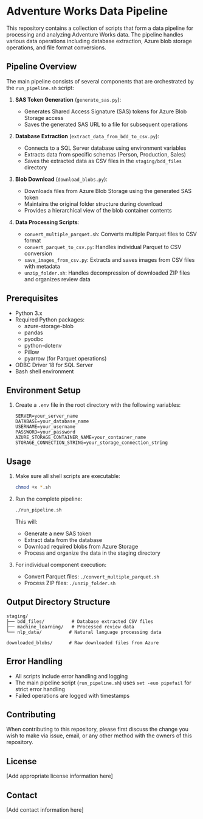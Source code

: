 # Adventure Works Data Pipeline

This repository contains a collection of scripts that form a data pipeline for processing and analyzing Adventure Works data. The pipeline handles various data operations including database extraction, Azure blob storage operations, and file format conversions.

## Pipeline Overview

The main pipeline consists of several components that are orchestrated by the `run_pipeline.sh` script:

1. **SAS Token Generation** (`generate_sas.py`):
   - Generates Shared Access Signature (SAS) tokens for Azure Blob Storage access
   - Saves the generated SAS URL to a file for subsequent operations

2. **Database Extraction** (`extract_data_from_bdd_to_csv.py`):
   - Connects to a SQL Server database using environment variables
   - Extracts data from specific schemas (Person, Production, Sales)
   - Saves the extracted data as CSV files in the `staging/bdd_files` directory

3. **Blob Download** (`download_blobs.py`):
   - Downloads files from Azure Blob Storage using the generated SAS token
   - Maintains the original folder structure during download
   - Provides a hierarchical view of the blob container contents

4. **Data Processing Scripts**:
   - `convert_multiple_parquet.sh`: Converts multiple Parquet files to CSV format
   - `convert_parquet_to_csv.py`: Handles individual Parquet to CSV conversion
   - `save_images_from_csv.py`: Extracts and saves images from CSV files with metadata
   - `unzip_folder.sh`: Handles decompression of downloaded ZIP files and organizes review data

## Prerequisites

- Python 3.x
- Required Python packages:
  - azure-storage-blob
  - pandas
  - pyodbc
  - python-dotenv
  - Pillow
  - pyarrow (for Parquet operations)
- ODBC Driver 18 for SQL Server
- Bash shell environment

## Environment Setup

1. Create a `.env` file in the root directory with the following variables:
   ```
   SERVER=your_server_name
   DATABASE=your_database_name
   USERNAME=your_username
   PASSWORD=your_password
   AZURE_STORAGE_CONTAINER_NAME=your_container_name
   STORAGE_CONNECTION_STRING=your_storage_connection_string
   ```

## Usage

1. Make sure all shell scripts are executable:
   ```bash
   chmod +x *.sh
   ```

2. Run the complete pipeline:
   ```bash
   ./run_pipeline.sh
   ```

   This will:
   - Generate a new SAS token
   - Extract data from the database
   - Download required blobs from Azure Storage
   - Process and organize the data in the staging directory

3. For individual component execution:
   - Convert Parquet files: `./convert_multiple_parquet.sh`
   - Process ZIP files: `./unzip_folder.sh`

## Output Directory Structure

```
staging/
├── bdd_files/          # Database extracted CSV files
├── machine_learning/   # Processed review data
└── nlp_data/          # Natural language processing data

downloaded_blobs/      # Raw downloaded files from Azure
```

## Error Handling

- All scripts include error handling and logging
- The main pipeline script (`run_pipeline.sh`) uses `set -euo pipefail` for strict error handling
- Failed operations are logged with timestamps

## Contributing

When contributing to this repository, please first discuss the change you wish to make via issue, email, or any other method with the owners of this repository.

## License

[Add appropriate license information here]

## Contact

[Add contact information here]
